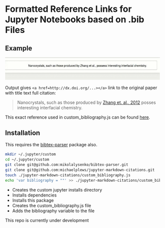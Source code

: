 # Formatted Reference Links for Jupyter Notebooks based on .bib Files

## Example
![Example.gif](./example/example.gif)

Output gives `<a href=http://dx.doi.org/...></a>` link to the original paper with title text full citation: 

> Nanocrystals, such as those produced by <a title="Tuning sub-10 nm single-phase NaMnF3 nanocrystals as ultrasensitive hosts for pure intense fluorescence and excellent T1 magnetic resonance imaging, Chem. Commun. (Camb)., vol. 48, pg. 10322--4, Oct. 2012" href="http://dx.doi.org/10.1039/c2cc34858f">Zhang et. al., 2012</a> posses interesting interfacial chemistry. 

This exact reference used in custom_bibliography.js can be found [here](./example/example_custom_bibliography.js).

## Installation

This requires the [bibtex-parser](https://github.com/mikolalysenko/bibtex-parser) package also.

```bash
mkdir ~/.jupyter/custom
cd ~/.jupyter/custom
git clone git@github.com:mikolalysenko/bibtex-parser.git
git clone git@github.com:michaelplews/jupyter-markdown-citations.git
touch ./jupyter-markdown-citations/custom_bibliography.js
echo 'var bibliography = ""' >> ./jupyter-markdown-citations/custom_bibliography.js
```

 - Creates the custom jupyter installs directory
 - Installs dependencies
 - Installs this package
 - Creates the custom_bibliography.js file
 - Adds the bibliography variable to the file

This repo is currently under development
